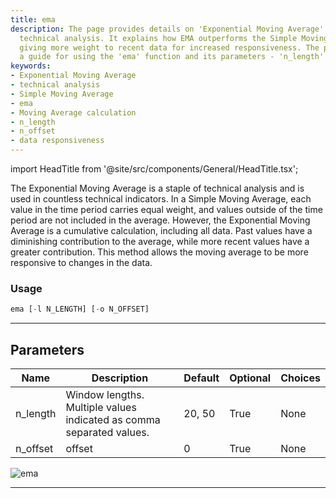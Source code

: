 ```yaml
---
title: ema
description: The page provides details on 'Exponential Moving Average' (EMA) under
  technical analysis. It explains how EMA outperforms the Simple Moving Average by
  giving more weight to recent data for increased responsiveness. The page includes
  a guide for using the 'ema' function and its parameters - 'n_length' and 'n_offset'.
keywords:
- Exponential Moving Average
- technical analysis
- Simple Moving Average
- ema
- Moving Average calculation
- n_length
- n_offset
- data responsiveness
---
```


import HeadTitle from '@site/src/components/General/HeadTitle.tsx';

<HeadTitle title="ema - Ta - Etf - Reference | OpenBB Terminal Docs" />

The Exponential Moving Average is a staple of technical analysis and is used in countless technical indicators. In a Simple Moving Average, each value in the time period carries equal weight, and values outside of the time period are not included in the average. However, the Exponential Moving Average is a cumulative calculation, including all data. Past values have a diminishing contribution to the average, while more recent values have a greater contribution. This method allows the moving average to be more responsive to changes in the data.

### Usage

```python
ema [-l N_LENGTH] [-o N_OFFSET]
```

---

## Parameters

| Name | Description | Default | Optional | Choices |
| ---- | ----------- | ------- | -------- | ------- |
| n_length | Window lengths. Multiple values indicated as comma separated values. | 20, 50 | True | None |
| n_offset | offset | 0 | True | None |

![ema](https://user-images.githubusercontent.com/46355364/154310578-6f4a51a8-3667-497c-9c50-7ff16e256fb6.png)

---
